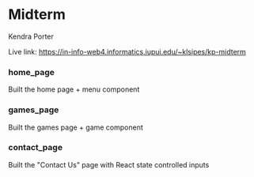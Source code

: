 # Midterm

Kendra Porter

Live link: https://in-info-web4.informatics.iupui.edu/~klsipes/kp-midterm

### home_page

Built the home page + menu component

### games_page

Built the games page + game component

### contact_page

Built the "Contact Us" page with React state controlled inputs
